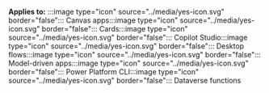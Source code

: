 **Applies to:** :::image type="icon" source="../media/yes-icon.svg" border="false"::: Canvas apps:::image type="icon" source="../media/yes-icon.svg" border="false"::: Cards:::image type="icon" source="../media/yes-icon.svg" border="false"::: Copilot Studio:::image type="icon" source="../media/yes-icon.svg" border="false"::: Desktop flows:::image type="icon" source="../media/yes-icon.svg" border="false"::: Model-driven apps:::image type="icon" source="../media/yes-icon.svg" border="false"::: Power Platform CLI:::image type="icon" source="../media/yes-icon.svg" border="false"::: Dataverse functions

